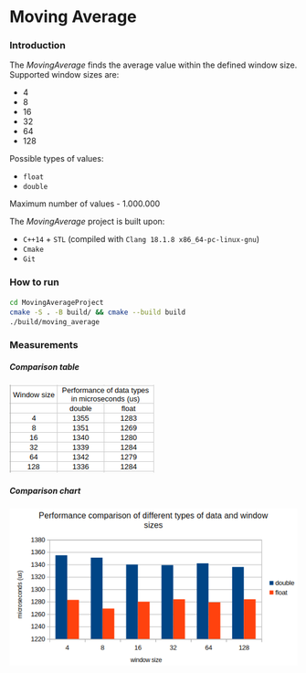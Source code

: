 # Moving Average

### Introduction
The _MovingAverage_ finds the average value within the defined window size.
Supported window sizes are:
- 4
- 8
- 16
- 32
- 64
- 128

Possible types of values:
- `float`
- `double`

Maximum number of values - 1.000.000

The _MovingAverage_ project is built upon:
- `C++14` + `STL` (compiled with `Clang 18.1.8 x86_64-pc-linux-gnu`)
- `Cmake`
- `Git`

### How to run
```bash
cd MovingAverageProject
cmake -S . -B build/ && cmake --build build
./build/moving_average
```

### Measurements
##### Comparison table

![Comparison table](resources/table.png)

##### Comparison chart

![Comparison chart](resources/chart.png)
